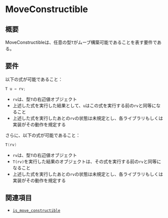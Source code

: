 # MoveConstructible

## 概要
MoveConstructibleは、任意の型`T`がムーブ構築可能であることを表す要件である。


## 要件
以下の式が可能であること：

```cpp
T u = rv;
```

- `rv`は、型`T`の右辺値オブジェクト
- 上述した式を実行した結果として、`u`はこの式を実行する前の`rv`と同等になること
- 上述した式を実行したあとの`rv`の状態は未規定とし、各ライブラリもしくは実装がその動作を規定する


さらに、以下の式が可能であること：

```cpp
T(rv)
```

- `rv`は、型`T`の右辺値オブジェクト
- `T(rv)`を実行した結果のオブジェクトは、その式を実行する前の`rv`と同等になること
- 上述した式を実行したあとの`rv`の状態は未規定とし、各ライブラリもしくは実装がその動作を規定する


## 関連項目
- [`is_move_constructible`](/reference/type_traits/is_move_constructible.md)


